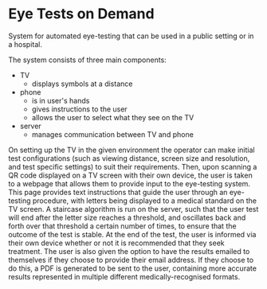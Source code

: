 # Eye Tests on Demand

System for automated eye-testing that can be used in a public setting or in a hospital. 

The system consists of three main components: 
* TV 
  * displays symbols at a distance
* phone 
  * is in user's hands
  * gives instructions to the user
  * allows the user to select what they see on the TV
* server
  * manages communication between TV and phone

On setting up the TV in the given environment the operator can make initial test configurations (such as viewing distance, screen size and resolution, and test specific settings) to suit their requirements. Then, upon scanning a QR code displayed on a TV screen with their own device, the user is taken to a webpage that allows them to provide input to the eye-testing system. This page provides text instructions that guide the user through an eye-testing procedure, with letters being displayed to a medical standard on the TV screen. A staircase algorithm is run on the server, such that the user test will end after the letter size reaches a threshold, and oscillates back and forth over that threshold a certain number of times, to ensure that the outcome of the test is stable. At the end of the test, the user is informed via their own device whether or not it is recommended that they seek treatment. The user is also given the option to have the results emailed to themselves if they choose to provide their email address. If they choose to do this, a PDF is generated to be sent to the user, containing more accurate results represented in multiple different medically-recognised formats. 
